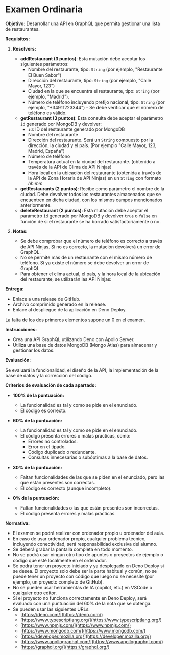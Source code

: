 # Examen Ordinaria

**Objetivo:** Desarrollar una API en GraphQL que permita gestionar una lista de restaurantes.

**Requisitos:**

1.  **Resolvers:**

    - **addRestaurant (3 puntos)**: Esta mutación debe aceptar los siguientes parámetros:
      - Nombre del restaurante, tipo: `String` (por ejemplo, "Restaurante El Buen Sabor")
      - Dirección del restaurante, tipo: `String` (por ejemplo, "Calle Mayor, 123")
      - Ciudad en la que se encuentra el restaurante, tipo: `String` (por ejemplo, "Madrid").
      - Número de teléfono incluyendo prefijo nacional, tipo: `String` (por ejemplo, "+34911223344") - Se debe verificar que el número de teléfono es válido.
    - **getRestaurant (3 puntos)**: Esta consulta debe aceptar el parámetro `id` generado por MongoDB y devolver:
      - `id`: ID del restaurante generado por MongoDB
      - Nombre del restaurante
      - Dirección del restaurante. Será un `String` compuesto por la dirección, la ciudad y el país. (Por ejemplo "Calle Mayor, 123, Madrid, España")
      - Número de teléfono
      - Temperatura actual en la ciudad del restaurante. (obtenido a través de la API de Clima de API Ninjas)
      - Hora local en la ubicación del restaurante (obtenida a través de la API de Zona Horaria de API Ninjas) en un `String` con formato _hh:mm_
    - **getRestaurants (2 puntos)**: Recibe como parámetro el nombre de la ciudad. Debe devolver todos los restaurantes almacenados que se encuentren en dicha ciudad, con los mismos campos mencionados anteriormente.
    - **deleteRestaurant (2 puntos)**: Esta mutación debe aceptar el parámetro `id` generado por MongoDB y devolver `true` o `false` en función de si el restaurante se ha borrado satisfactoriamente o no.

2.  **Notas:**

    - Se debe comprobar que el número de teléfono es correcto a través de API Ninjas. Si no es correcto, la mutación devolverá un error de GraphQL.
    - No se permite más de un restaurante con el mismo número de teléfono. Si ya existe el número se debe devolver un error de GraphQL
    - Para obtener el clima actual, el país, y la hora local de la ubicación del restaurante, se utilizarán las API Ninjas:

**Entrega:**

- Enlace a una release de GitHub.
- Archivo comprimido generado en la release.
- Enlace al despliegue de la aplicación en Deno Deploy.

La falta de los dos primeros elementos supone un 0 en el examen.

**Instrucciones:**

- Crea una API GraphQL utilizando Deno con Apollo Server.
- Utiliza una base de datos MongoDB (Mongo Atlas) para almacenar y gestionar los datos.

**Evaluación:**

Se evaluará la funcionalidad, el diseño de la API, la implementación de la base de datos y la corrección del código.

**Criterios de evaluación de cada apartado:**

- **100% de la puntuación:**

  - La funcionalidad es tal y como se pide en el enunciado.
  - El código es correcto.

- **60% de la puntuación:**

  - La funcionalidad es tal y como se pide en el enunciado.
  - El código presenta errores o malas prácticas, como:
    - Errores no controlados.
    - Error en el tipado.
    - Código duplicado o redundante.
    - Consultas innecesarias o subóptimas a la base de datos.

- **30% de la puntuación:**

  - Faltan funcionalidades de las que se piden en el enunciado, pero las que están presentes son correctas.
  - El código es correcto (aunque incompleto).

- **0% de la puntuación:**

  - Faltan funcionalidades o las que están presentes son incorrectas.
  - El código presenta errores y malas prácticas.

**Normativa:**

- El examen se podrá realizar con ordenador propio u ordenador del aula.
- En caso de usar ordenador propio, cualquier problema técnico, incluyendo conectividad, será responsabilidad exclusiva del alumno.
- Se deberá grabar la pantalla completa en todo momento.
- No se podrá usar ningún otro tipo de apuntes o proyectos de ejemplo o código que esté localmente en el ordenador.
- Se podrá tener un proyecto iniciado y ya desplegado en Deno Deploy si se desea. El proyecto solo debe ser la parte habitual y común, no se puede tener un proyecto con código que luego no se necesite (por ejemplo, un proyecto completo de GitHub).
- No se pueden usar herramientas de IA (copilot, etc.) en VSCode o cualquier otro editor.
- Si el proyecto no funciona correctamente en Deno Deploy, será evaluado con una puntuación del 60% de la nota que se obtenga.
- Se pueden usar las siguientes URLs:
  - [https://deno.com/](https://deno.com/)
  - [https://www.typescriptlang.org/](https://www.typescriptlang.org/)
  - [https://www.npmjs.com/](https://www.npmjs.com/)
  - [https://www.mongodb.com/](https://www.mongodb.com/)
  - [https://developer.mozilla.org/](https://developer.mozilla.org/)
  - [https://www.apollographql.com/](https://www.apollographql.com/)
  - [https://graphql.org/](https://graphql.org/)
